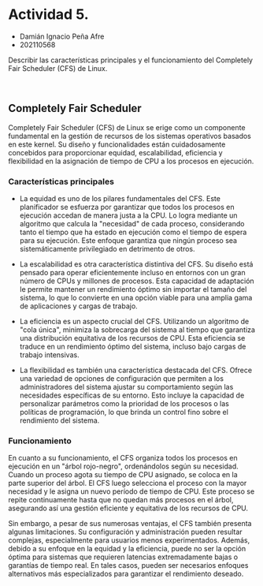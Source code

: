 # Actividad 5.

- Damián Ignacio Peña Afre
- 202110568

Describir las características principales y el funcionamiento del Completely Fair Scheduler (CFS) de Linux.

<br>

## Completely Fair Scheduler

Completely Fair Scheduler (CFS) de Linux se erige como un componente fundamental en la gestión de recursos de los sistemas operativos basados en este kernel. Su diseño y funcionalidades están cuidadosamente concebidos para proporcionar equidad, escalabilidad, eficiencia y flexibilidad en la asignación de tiempo de CPU a los procesos en ejecución.

### Características principales

- La equidad es uno de los pilares fundamentales del CFS. Este planificador se esfuerza por garantizar que todos los procesos en ejecución accedan de manera justa a la CPU. Lo logra mediante un algoritmo que calcula la "necesidad" de cada proceso, considerando tanto el tiempo que ha estado en ejecución como el tiempo de espera para su ejecución. Este enfoque garantiza que ningún proceso sea sistemáticamente privilegiado en detrimento de otros.

- La escalabilidad es otra característica distintiva del CFS. Su diseño está pensado para operar eficientemente incluso en entornos con un gran número de CPUs y millones de procesos. Esta capacidad de adaptación le permite mantener un rendimiento óptimo sin importar el tamaño del sistema, lo que lo convierte en una opción viable para una amplia gama de aplicaciones y cargas de trabajo.

- La eficiencia es un aspecto crucial del CFS. Utilizando un algoritmo de "cola única", minimiza la sobrecarga del sistema al tiempo que garantiza una distribución equitativa de los recursos de CPU. Esta eficiencia se traduce en un rendimiento óptimo del sistema, incluso bajo cargas de trabajo intensivas.

- La flexibilidad es también una característica destacada del CFS. Ofrece una variedad de opciones de configuración que permiten a los administradores del sistema ajustar su comportamiento según las necesidades específicas de su entorno. Esto incluye la capacidad de personalizar parámetros como la prioridad de los procesos o las políticas de programación, lo que brinda un control fino sobre el rendimiento del sistema.

### Funcionamiento

En cuanto a su funcionamiento, el CFS organiza todos los procesos en ejecución en un "árbol rojo-negro", ordenándolos según su necesidad. Cuando un proceso agota su tiempo de CPU asignado, se coloca en la parte superior del árbol. El CFS luego selecciona el proceso con la mayor necesidad y le asigna un nuevo período de tiempo de CPU. Este proceso se repite continuamente hasta que no quedan más procesos en el árbol, asegurando así una gestión eficiente y equitativa de los recursos de CPU.

Sin embargo, a pesar de sus numerosas ventajas, el CFS también presenta algunas limitaciones. Su configuración y administración pueden resultar complejas, especialmente para usuarios menos experimentados. Además, debido a su enfoque en la equidad y la eficiencia, puede no ser la opción óptima para sistemas que requieren latencias extremadamente bajas o garantías de tiempo real. En tales casos, pueden ser necesarios enfoques alternativos más especializados para garantizar el rendimiento deseado.
